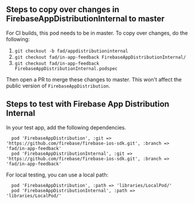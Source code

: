 ## Steps to copy over changes in FirebaseAppDistributionInternal to master

For CI builds, this pod needs to be in master. To copy over changes, do the following:

1. `git checkout -b fad/appdistributioninternal`
1. `git checkout fad/in-app-feedback FirebaseAppDistributionInternal/`
1. `git checkout fad/in-app-feedback FirebaseAppDistributionInternal.podspec`

Then open a PR to merge these changes to master. This won't affect the public version of `FirebaseAppDistribution`.

## Steps to test with Firebase App Distribution Internal

In your test app, add the following dependencies.

```
  pod 'FirebaseAppDistribution', :git => 'https://github.com/firebase/firebase-ios-sdk.git', :branch => 'fad/in-app-feedback'
  pod 'FirebaseAppDistributionInternal', :git => 'https://github.com/firebase/firebase-ios-sdk.git', :branch => 'fad/in-app-feedback'
```

For local testing, you can use a local path:

```
  pod 'FirebaseAppDistribution', :path => 'libraries/LocalPod/'
  pod 'FirebaseAppDistributionInternal', :path => 'libraries/LocalPod/'
```